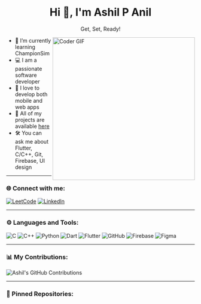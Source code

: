 <h1 align="center">Hi 👋, I'm Ashil P Anil</h1>
<p align="center">Get, Set, Ready!</p>

<img align="right" alt="Coder GIF" width="380" src="https://firebasestorage.googleapis.com/v0/b/nitc-permission-system.appspot.com/o/github-images%2Fdhwanish-coding.gif?alt=media&token=1bf44f70-8a12-43e7-bab7-f2992be2bff2" />

- 🌱 I’m currently learning ChampionSim  
- 💻 I am a passionate software developer  
- 🚀 I love to develop both mobile and web apps  
- 🔗 All of my projects are available [here](https://github.com/ashilCtn)
- 🛠️ You can ask me about Flutter, C/C++, Git, Firebase, UI design

---

### 🌐 Connect with me:

<p>
  <a href="https://leetcode.com/" target="_blank"><img alt="LeetCode" src="https://img.icons8.com/external-tal-revivo-shadow-tal-revivo/32/null/external-level-up-your-coding-skills-and-quickly-land-a-job-logo-shadow-tal-revivo.png"/></a>
  <a href="https://www.linkedin.com/in/ashil-undefined-50033929b/" target="_blank"><img alt="LinkedIn" src="https://img.icons8.com/color/32/linkedin.png"/></a>
</p>

---

### ⚙️ Languages and Tools:

<p>
  <img src="https://img.icons8.com/color/48/c-programming.png" alt="C" />
  <img src="https://img.icons8.com/color/48/c-plus-plus-logo.png" alt="C++" />
  <img src="https://img.icons8.com/color/48/python--v1.png" alt="Python" />
  <img src="https://img.icons8.com/color/48/dart.png" alt="Dart" />
  <img src="https://img.icons8.com/color/48/flutter.png" alt="Flutter" />
  <img src="https://img.icons8.com/color/48/github--v1.png" alt="GitHub" />
  <img src="https://img.icons8.com/color/48/firebase.png" alt="Firebase" />
  <img src="https://img.icons8.com/color/48/figma--v1.png" alt="Figma" />
</p>

---

### 📊 My Contributions:

![Ashil's GitHub Contributions](https://raw.githubusercontent.com/ashilCtn/ashilCtn/output/github-contribution-grid-snake-dark.svg)

---

### 📌 Pinned Repositories:

<!-- Add your pinned repos manually here later -->
